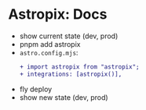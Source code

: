 # Astropix: Docs

- show current state (dev, prod)
- pnpm add astropix
- `astro.config.mjs`:
  ```diff
  + import astropix from "astropix";
  + integrations: [astropix()],
  ```
- fly deploy
- show new state (dev, prod)
